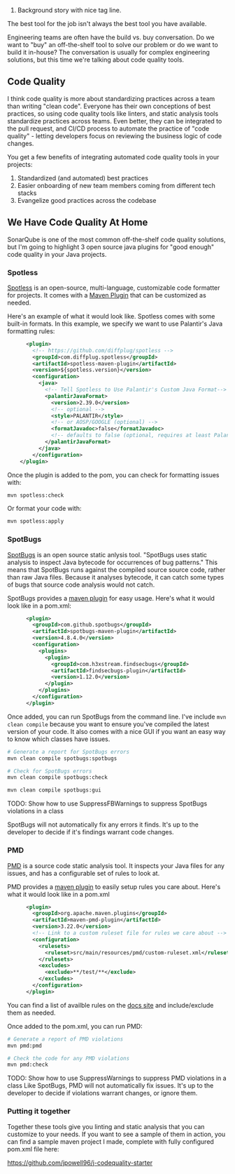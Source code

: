 
1. Background story with nice tag line.

The best tool for the job isn't always the best tool you have available.

Engineering teams are often have the build vs. buy conversation. Do we want to "buy" an off-the-shelf
tool to solve our problem or do we want to build it in-house? The conversation is usually for complex engineering solutions, but this time we're talking about code quality tools.


## Code Quality

I think code quality is more about standardizing practices across a team than writing "clean code". Everyone
has their own conceptions of best practices, so using code quality tools like linters, and static analysis tools 
standardize practices across teams. Even better, they can be integrated to the pull request, and CI/CD process
to automate the practice of "code quality" - letting developers focus on reviewing the business logic of code changes.

You get a few benefits of integrating automated code quality tools in your projects:

1. Standardized (and automated) best practices
2. Easier onboarding of new team members coming from different tech stacks
3. Evangelize good practices across the codebase

## We Have Code Quality At Home

SonarQube is one of the most common off-the-shelf code quality solutions, but I'm going to highlight 3 open source java plugins for "good enough" code quality in your Java projects.


### Spotless

[Spotless](https://github.com/diffplug/spotless/blob/main/README.md) is an open-source, multi-language, customizable code formatter for projects.
It comes with a [Maven Plugin](https://github.com/diffplug/spotless/blob/main/plugin-maven/README.md#quickstart) that can be customized as needed.

Here's an example of what it would look like. Spotless comes with some built-in formats. In this example, we specify we want to use Palantir's Java formatting rules:
```xml
      <plugin>
        <!-- https://github.com/diffplug/spotless -->
        <groupId>com.diffplug.spotless</groupId>
        <artifactId>spotless-maven-plugin</artifactId>
        <version>${spotless.version}</version>
        <configuration>
          <java>
            <!-- Tell Spotless to Use Palantir's Custom Java Format-->
            <palantirJavaFormat>
              <version>2.39.0</version>
              <!-- optional -->
              <style>PALANTIR</style>
              <!-- or AOSP/GOOGLE (optional) -->
              <formatJavadoc>false</formatJavadoc>
              <!-- defaults to false (optional, requires at least Palantir 2.39.0) -->
            </palantirJavaFormat>
          </java>
        </configuration>
    </plugin>
```

Once the plugin is added to the pom, you can check for formatting issues with:

```sh
mvn spotless:check
```

Or format your code with:
```sh
mvn spotless:apply
```

### SpotBugs
[SpotBugs](https://spotbugs.github.io/) is an open source static anlysis tool. "SpotBugs uses static analysis to inspect Java bytecode for occurrences of bug patterns." This means that SpotBugs runs against the compiled source source code, rather than raw Java files. Because it analyses bytecode, it can catch some types of bugs that source code analysis would not catch.

SpotBugs provides a [maven plugin](https://spotbugs.github.io/spotbugs-maven-plugin/#:~:text=SpotBugs%20uses%20static%20analysis%20to,do%20not%20indicate%20real%20errors.) for easy usage. Here's what it would look like in a pom.xml:

```xml
      <plugin>
        <groupId>com.github.spotbugs</groupId>
        <artifactId>spotbugs-maven-plugin</artifactId>
        <version>4.8.4.0</version>
        <configuration>
          <plugins>
            <plugin>
              <groupId>com.h3xstream.findsecbugs</groupId>
              <artifactId>findsecbugs-plugin</artifactId>
              <version>1.12.0</version>
            </plugin>
          </plugins>
        </configuration>
      </plugin>
```

Once added, you can run SpotBugs from the command line. I've include `mvn clean compile` because you want to ensure you've compiled the latest version of your code.
It also comes with a nice GUI if you want an easy way to know which classes have issues.

```sh
# Generate a report for SpotBugs errors
mvn clean compile spotbugs:spotbugs
```

```sh
# Check for SpotBugs errors
mvn clean compile spotbugs:check
```

```sh
mvn clean compile spotbugs:gui
```
TODO: Show how to use SuppressFBWarnings to suppress SpotBugs violations in a class

SpotBugs will not automatically fix any errors it finds. It's up to the developer to decide if it's findings warrant code changes.

### PMD
[PMD](https://pmd.github.io/) is a source code static analysis tool. It inspects your Java files for any issues, and has a configurable set of rules
to look at.

PMD provides a [maven plugin](https://maven.apache.org/plugins/maven-pmd-plugin/index.html) to easily setup rules you care about. Here's what it 
would look like in a pom.xml

```xml
      <plugin>
        <groupId>org.apache.maven.plugins</groupId>
        <artifactId>maven-pmd-plugin</artifactId>
        <version>3.22.0</version>
        <!-- Link to a custom ruleset file for rules we care about -->
        <configuration>
          <rulesets>
            <ruleset>src/main/resources/pmd/custom-ruleset.xml</ruleset>
          </rulesets>
          <excludes>
            <exclude>**/test/**</exclude>
          </excludes>
        </configuration>
      </plugin>
```
You can find a list of availble rules on the [docs site](https://pmd.github.io/pmd/pmd_rules_java.html) and include/exclude them as needed.

Once added to the pom.xml, you can run PMD:

```sh
# Generate a report of PMD violations
mvn pmd:pmd
```

```sh
# Check the code for any PMD violations
mvn pmd:check
```
TODO: Show how to use SuppressWarnings to suppress PMD violations in a class
Like SpotBugs, PMD will not automatically fix issues. It's up to the developer to decide if violations warrant changes, or ignore them.
### Putting it together

Together these tools give you linting and static analysis that you can customize to your needs.
If you want to see a sample of them in action, you can find a sample maven project I made, complete with fully configured pom.xml file here:

https://github.com/jpowell96/j-codequality-starter